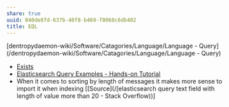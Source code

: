 ```yaml
---
share: true
uuid: 040de8fd-637b-40f8-b469-f8068c6db402
title: EQL
---
```

[dentropydaemon-wiki/Software/Catagories/Language/Language - Query](/dentropydaemon-wiki/Software/Catagories/Language/Language - Query)

* [Exists](https://www.elastic.co/guide/en/elasticsearch/reference/current/query-dsl-exists-query.html)
* [Elasticsearch Query Examples - Hands-on Tutorial](https://coralogix.com/log-analytics-blog/42-elasticsearch-query-examples-hands-on-tutorial/)
* When it comes to sorting by length of messages it makes more sense to import it when indexing \[[Source](/[elasticsearch query text field with length of value more than 20 - Stack Overflow))\]